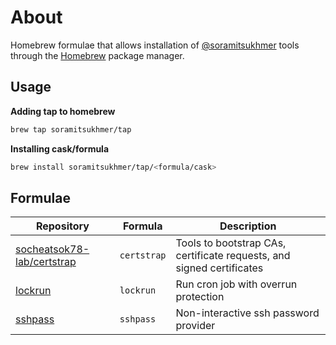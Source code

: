 # About
Homebrew formulae that allows installation of [@soramitsukhmer](https://github.com/soramitsukhmer) tools through the [Homebrew](https://brew.sh/) package manager.

## Usage

**Adding tap to homebrew**

```sh
brew tap soramitsukhmer/tap
```

**Installing cask/formula**

```sh
brew install soramitsukhmer/tap/<formula/cask>
```

## Formulae

| Repository                   | Formula     | Description                                                           |
| ---------------------------- | ----------- | --------------------------------------------------------------------- |
| [socheatsok78-lab/certstrap] | `certstrap` | Tools to bootstrap CAs, certificate requests, and signed certificates |
| [lockrun]                    | `lockrun`   | Run cron job with overrun protection                                  |
| [sshpass]                    | `sshpass`   | Non-interactive ssh password provider                                 |


[socheatsok78-lab/certstrap]: https://github.com/socheatsok78-lab/certstrap
[lockrun]: http://unixwiz.net/tools/lockrun.html
[sshpass]: https://sourceforge.net/projects/sshpass
